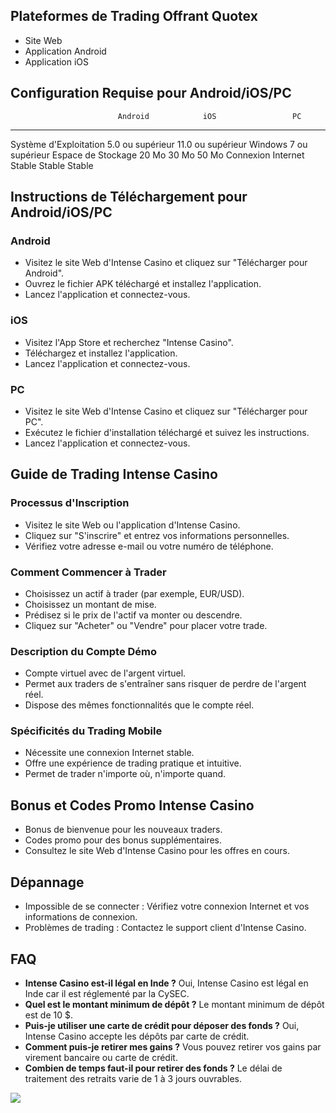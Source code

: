 ## Plateformes de Trading Offrant Quotex

-   Site Web
-   Application Android
-   Application iOS

## Configuration Requise pour Android/iOS/PC

                            Android            iOS                 PC
  ------------------------- ------------------ ------------------- ------------------------
  Système d\'Exploitation   5.0 ou supérieur   11.0 ou supérieur   Windows 7 ou supérieur
  Espace de Stockage        20 Mo              30 Mo               50 Mo
  Connexion Internet        Stable             Stable              Stable

## Instructions de Téléchargement pour Android/iOS/PC

### Android

-   Visitez le site Web d\'Intense Casino et cliquez sur "Télécharger
    pour Android".
-   Ouvrez le fichier APK téléchargé et installez l\'application.
-   Lancez l\'application et connectez-vous.

### iOS

-   Visitez l\'App Store et recherchez "Intense Casino".
-   Téléchargez et installez l\'application.
-   Lancez l\'application et connectez-vous.

### PC

-   Visitez le site Web d\'Intense Casino et cliquez sur "Télécharger
    pour PC".
-   Exécutez le fichier d\'installation téléchargé et suivez les
    instructions.
-   Lancez l\'application et connectez-vous.

## Guide de Trading Intense Casino

### Processus d\'Inscription

-   Visitez le site Web ou l\'application d\'Intense Casino.
-   Cliquez sur "S\'inscrire" et entrez vos informations
    personnelles.
-   Vérifiez votre adresse e-mail ou votre numéro de téléphone.

### Comment Commencer à Trader

-   Choisissez un actif à trader (par exemple, EUR/USD).
-   Choisissez un montant de mise.
-   Prédisez si le prix de l\'actif va monter ou descendre.
-   Cliquez sur "Acheter" ou "Vendre" pour placer votre
    trade.

### Description du Compte Démo

-   Compte virtuel avec de l\'argent virtuel.
-   Permet aux traders de s\'entraîner sans risquer de perdre de
    l\'argent réel.
-   Dispose des mêmes fonctionnalités que le compte réel.

### Spécificités du Trading Mobile

-   Nécessite une connexion Internet stable.
-   Offre une expérience de trading pratique et intuitive.
-   Permet de trader n\'importe où, n\'importe quand.

## Bonus et Codes Promo Intense Casino

-   Bonus de bienvenue pour les nouveaux traders.
-   Codes promo pour des bonus supplémentaires.
-   Consultez le site Web d\'Intense Casino pour les offres en cours.

## Dépannage

-   Impossible de se connecter : Vérifiez votre connexion Internet et
    vos informations de connexion.
-   Problèmes de trading : Contactez le support client d\'Intense
    Casino.

## FAQ

-   **Intense Casino est-il légal en Inde ?** Oui, Intense Casino est
    légal en Inde car il est réglementé par la CySEC.
-   **Quel est le montant minimum de dépôt ?** Le montant minimum de
    dépôt est de 10 \$.
-   **Puis-je utiliser une carte de crédit pour déposer des fonds ?**
    Oui, Intense Casino accepte les dépôts par carte de crédit.
-   **Comment puis-je retirer mes gains ?** Vous pouvez retirer vos
    gains par virement bancaire ou carte de crédit.
-   **Combien de temps faut-il pour retirer des fonds ?** Le délai de
    traitement des retraits varie de 1 à 3 jours ouvrables.

[![](\%22https://i.imgur.com/JJwkDm3.png\%22)](\%22https://traff.sbs/frcas\%22)

